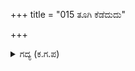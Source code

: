 +++
title = "015 ತೂಗಿ ಕೆಡೆದುದು"

+++

<details><summary>ಗದ್ಯ (ಕ.ಗ.ಪ) </summary>

15. ತನ್ನ ತೇರು ನೆಲಕ್ಕೆ ಬಿದ್ದು ಹುಡಿ ಹುಡಿಯಾಗಲು, ದ್ರೋಣನು ಹೆಚ್ಚಿದ  ಮನದ ಉತ್ಸಾಹದಿಂದ ಮತ್ತೊಂದು ಹೊಸರಥದೊಳಗೆ ಹೊರಟು ಸುತ್ತುವರಿದು, ಭೀಮನನ್ನು ಇನ್ನು ಹೋಗಲು ಬಿಡುವುದಿಲ್ಲ, ಅವನ ತಲೆ ಬಾಗಿಸುತ್ತೇನೆ ಎನ್ನುತ್ತ ಯುದ್ಧಕ್ಕೆ ಸಿದ್ಧನಾಗಿ ಶಕಟವ್ಯೂಹದ ಬಾಗಿಲಲ್ಲಿ ಬೆಟ್ಟದಂತೆ ನಿಂತನು.
</details>
